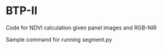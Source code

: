 # BTP-II
Code for NDVI calculation given panel images and RGB-NIR

Sample command for running segment.py
```python segment.py --base-path /home/raavi/SAM-MSCG/micasense/imageprocessing/data/000 --image-extension IMG_0125_*.tif --panel-extension IMG_0002_*.tif --use-sharp --device cuda:1 --output /home/raavi/SAM-MSCG/micasense/imageprocessing/output --checkpoint /home/raavi/SAM-MSCG/SAM-MSCG/segment-anything/ckpt/sam_vit_h_4b8939.pth --convert-to-json 
```
